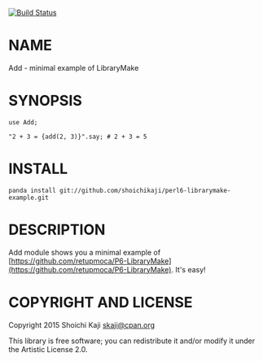 [![Build Status](https://travis-ci.org/shoichikaji/perl6-librarymake-example.svg?branch=master)](https://travis-ci.org/shoichikaji/perl6-librarymake-example)

NAME
====

Add - minimal example of LibraryMake

SYNOPSIS
========

    use Add;

    "2 + 3 = {add(2, 3)}".say; # 2 + 3 = 5

INSTALL
=======

    panda install git://github.com/shoichikaji/perl6-librarymake-example.git

DESCRIPTION
===========

Add module shows you a minimal example of [https://github.com/retupmoca/P6-LibraryMake](https://github.com/retupmoca/P6-LibraryMake). It's easy!

COPYRIGHT AND LICENSE
=====================

Copyright 2015 Shoichi Kaji <skaji@cpan.org>

This library is free software; you can redistribute it and/or modify it under the Artistic License 2.0.
